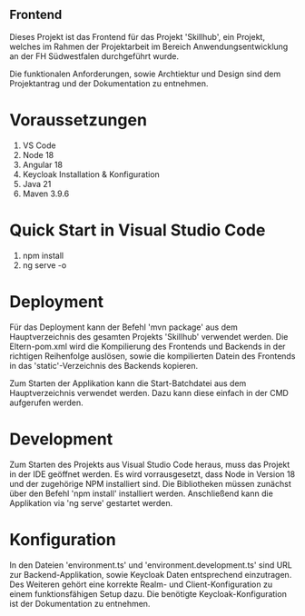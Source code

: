 ## Frontend

Dieses Projekt ist das Frontend für das Projekt 'Skillhub', ein Projekt, welches im Rahmen der Projektarbeit im Bereich Anwendungsentwicklung an der FH Südwestfalen durchgeführt wurde.

Die funktionalen Anforderungen, sowie Archtiektur und Design sind dem Projektantrag und der Dokumentation zu entnehmen.

# Voraussetzungen
1. VS Code
2. Node 18
3. Angular 18
4. Keycloak Installation & Konfiguration
4. Java 21
5. Maven 3.9.6

# Quick Start in Visual Studio Code
1. npm install
2. ng serve -o

# Deployment
Für das Deployment kann der Befehl 'mvn package' aus dem Hauptverzeichnis des gesamten Projekts 'Skillhub' verwendet werden. Die Eltern-pom.xml wird die Kompilierung des Frontends und Backends in der richtigen Reihenfolge auslösen, sowie die kompilierten Datein des Frontends in das 'static'-Verzeichnis des Backends kopieren.

Zum Starten der Applikation kann die Start-Batchdatei aus dem Hauptverzeichnis verwendet werden. Dazu kann diese einfach in der CMD aufgerufen werden. 

# Development

Zum Starten des Projekts aus Visual Studio Code heraus, muss das Projekt in der IDE geöffnet werden. Es wird vorrausgesetzt, dass Node in Version 18 und der zugehörige NPM installiert sind.
Die Bibliotheken müssen zunächst über den Befehl 'npm install' installiert werden. Anschließend kann die Applikation via 'ng serve' gestartet werden. 

# Konfiguration

In den Dateien 'environment.ts' und 'environment.development.ts' sind URL zur Backend-Applikation, sowie Keycloak Daten entsprechend einzutragen.
Des Weiteren gehört eine korrekte Realm- und Client-Konfiguration zu einem funktionsfähigen Setup dazu. Die benötigte Keycloak-Konfiguration ist der Dokumentation zu entnehmen.